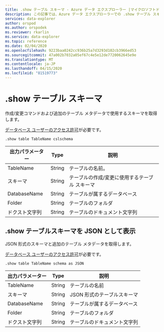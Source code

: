 ```yaml
---
title: .show テーブル スキーマ - Azure データ エクスプローラー |マイクロソフトドキュメント
description: この記事では、Azure データ エクスプローラーでの .show テーブル スキーマについて説明します。
services: data-explorer
author: orspod
ms.author: orspodek
ms.reviewer: rkarlin
ms.service: data-explorer
ms.topic: reference
ms.date: 02/04/2020
ms.openlocfilehash: 9223baa0242cc936b25a7d3293d102cb3966ed53
ms.sourcegitcommit: 47a002b7032a05ef67c4e5e12de7720062645e9e
ms.translationtype: MT
ms.contentlocale: ja-JP
ms.lasthandoff: 04/15/2020
ms.locfileid: "81519773"
---
```

# <a name="show-table-schema"></a>.show テーブル スキーマ

作成/変更コマンドおよび追加のテーブル メタデータで使用するスキーマを取得します。

[データベース ユーザーのアクセス許可](../management/access-control/role-based-authorization.md)が必要です。

```
.show table TableName cslschema 
```
| 出力パラメーター | Type   | 説明                                               |
|------------------|--------|-----------------------------------------------------------|
| TableName        | String | テーブルの名前。                                    |
| スキーマ           | String | テーブルの作成/変更に使用するテーブル スキーマ |
| DatabaseName     | String | テーブルが属するデータベース                   |
| Folder           | String | テーブルのフォルダ                                            |
| ドクスト文字列        | String | テーブルのドキュメント文字列                                         |


## <a name="show-table-schema-as-json"></a>.show テーブルスキーマを JSON として表示

JSON 形式のスキーマと追加のテーブル メタデータを取得します。

[データベース ユーザーのアクセス許可](../management/access-control/role-based-authorization.md)が必要です。

```
.show table TableName schema as JSON
```

| 出力パラメーター | Type   | 説明                             |
|------------------|--------|-----------------------------------------|
| TableName        | String | テーブルの名前                   |
| スキーマ           | String | JSON 形式のテーブルスキーマ         |
| DatabaseName     | String | テーブルが属するデータベース |
| Folder           | String | テーブルのフォルダ                          |
| ドクスト文字列        | String | テーブルのドキュメント文字列                       |